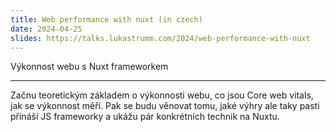 ```yaml
---
title: Web performance with nuxt (in czech)
date: 2024-04-25
slides: https://talks.lukastrumm.com/2024/web-performance-with-nuxt
---
```


Výkonnost webu s Nuxt frameworkem

---

Začnu teoretickým základem o výkonnosti webu, co jsou Core web vitals, jak se
výkonnost měří. Pak se budu věnovat tomu, jaké výhry ale taky pasti přináší JS
frameworky a ukážu pár konkrétních technik na Nuxtu.

